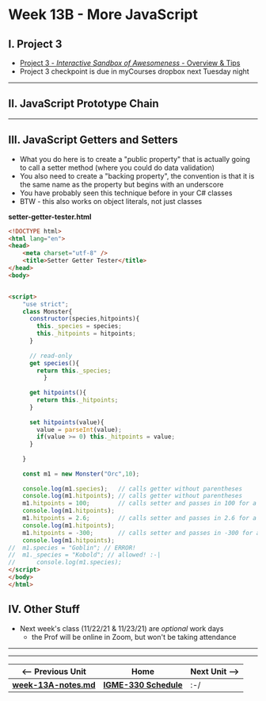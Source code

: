 
# Week 13B - More JavaScript

## I. Project 3
- [Project 3 - *Interactive Sandbox of Awesomeness* - Overview & Tips](../projects/p3-overview-and-tips.md)
- Project 3 checkpoint is due in myCourses dropbox next Tuesday night

<hr>

## II. JavaScript Prototype Chain


<hr>

## III. JavaScript Getters and Setters

- What you do here is to create a "public property" that is actually going to call a setter method (where you could do data validation)
- You also need to create a "backing property", the convention is that it is the same name as the property but begins with an underscore
- You have probably seen this technique before in your C# classes
- BTW - this also works on object literals, not just classes

**setter-getter-tester.html**

```html
<!DOCTYPE html>
<html lang="en">
<head>
	<meta charset="utf-8" />
	<title>Setter Getter Tester</title>
</head>
<body>


<script>
	"use strict";
	class Monster{
	  constructor(species,hitpoints){
	    this._species = species;
	    this._hitpoints = hitpoints;
	  }
		
	  // read-only
	  get species(){
	    return this._species;
          }
		
	  get hitpoints(){
	    return this._hitpoints;
	  }
		
	  set hitpoints(value){
	    value = parseInt(value); 
	    if(value >= 0) this._hitpoints = value;
	  }
	
	}
	
	const m1 = new Monster("Orc",10);
	
	console.log(m1.species);   // calls getter without parentheses
	console.log(m1.hitpoints); // calls getter without parentheses
	m1.hitpoints = 100;        // calls setter and passes in 100 for a `value`
	console.log(m1.hitpoints); 		
	m1.hitpoints = 2.6;        // calls setter and passes in 2.6 for a `value`, which is truncated to `2`
	console.log(m1.hitpoints); 
	m1.hitpoints = -300;       // calls setter and passes in -300 for a `value`, which is ignored
	console.log(m1.hitpoints);  
//	m1.species = "Goblin"; // ERROR!
//	m1._species = "Kobold"; // allowed! :-|
//      console.log(m1.species); 
</script>
</body>
</html>
```


## IV. Other Stuff

- Next week's class (11/22/21 & 11/23/21) are *optional* work days
  - the Prof will be online in Zoom, but won't be taking attendance

<hr><hr>

| <-- Previous Unit | Home | Next Unit -->
| --- | --- | --- 
| [**week-13A-notes.md**](week-13A-notes.md)     |  [**IGME-330 Schedule**](../schedule.md) | :-/
  
